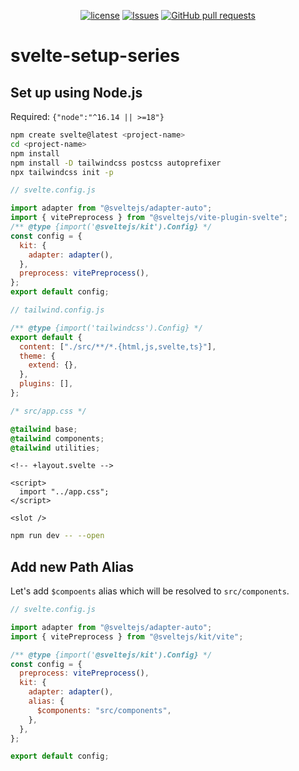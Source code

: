 <p align="center">
  <a href="https://github.com/mingyuchoo/svelte-setup-series/blob/main/LICENSE"><img alt="license" src="https://img.shields.io/github/license/mingyuchoo/svelte-setup-series"/></a>
  <a href="https://github.com/mingyuchoo/svelte-setup-series/issues"><img alt="Issues" src="https://img.shields.io/github/issues/mingyuchoo/svelte-setup-series?color=appveyor" /></a>
  <a href="https://github.com/mingyuchoo/svelte-setup-series/pulls"><img alt="GitHub pull requests" src="https://img.shields.io/github/issues-pr/mingyuchoo/svelte-setup-series?color=appveyor" /></a>
</p>

# svelte-setup-series

## Set up using Node.js

Required: `{"node":"^16.14 || >=18"}`

```bash
npm create svelte@latest <project-name>
cd <project-name>
npm install
npm install -D tailwindcss postcss autoprefixer
npx tailwindcss init -p
```

```js
// svelte.config.js

import adapter from "@sveltejs/adapter-auto";
import { vitePreprocess } from "@sveltejs/vite-plugin-svelte";
/** @type {import('@sveltejs/kit').Config} */
const config = {
  kit: {
    adapter: adapter(),
  },
  preprocess: vitePreprocess(),
};
export default config;
```

```js
// tailwind.config.js

/** @type {import('tailwindcss').Config} */
export default {
  content: ["./src/**/*.{html,js,svelte,ts}"],
  theme: {
    extend: {},
  },
  plugins: [],
};
```

```css
/* src/app.css */

@tailwind base;
@tailwind components;
@tailwind utilities;
```

```svelte
<!-- +layout.svelte -->

<script>
  import "../app.css";
</script>

<slot />
```

```bash
npm run dev -- --open
```

## Add new Path Alias

Let's add `$compoents` alias which will be resolved to `src/components`.

```js
// svelte.config.js

import adapter from "@sveltejs/adapter-auto";
import { vitePreprocess } from "@sveltejs/kit/vite";

/** @type {import('@sveltejs/kit').Config} */
const config = {
  preprocess: vitePreprocess(),
  kit: {
    adapter: adapter(),
    alias: {
      $components: "src/components",
    },
  },
};

export default config;
```
